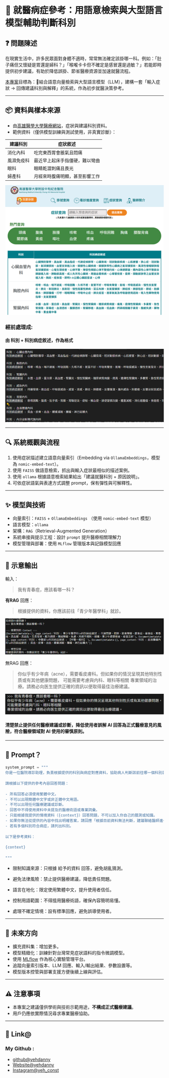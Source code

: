 
# 🏥 就醫病症參考：用語意檢索與大型語言模型輔助判斷科別

## ❓ 問題陳述

在現實生活中，許多民眾面對身體不適時，常常無法確定該掛哪一科。例如：「肚子痛但又懷疑是胃還是婦科？」「喉嚨卡卡但不確定是感冒還是過敏？」若能即時提供初步建議，有助於降低誤掛、節省醫療資源並加速就醫流程。

[本專案](https://rag-9qj83ad.gamma.site/)目標為：🧠結合語意向量檢索與大型語言模型（LLM），建構一套「輸入症狀 → 回傳建議科別與解釋」的系統，作為初步就醫決策參考。

---

## 📦 資料與樣本來源

- 由[高雄醫學大學醫療網站](https://www.kmuh.org.tw/Web/WebRegistration/Symptom/Index?lang=tw)，症狀與建議科別資料。
- 範例資料（僅供模型訓練與測試使用，非真實診斷）：

|建議科別 | 症狀敘述                              |
|----------|--------------------------------------|
|消化內科 | 吃完東西胃會脹氣且悶痛               | 
|風濕免疫科   | 最近早上起床手指僵硬，難以彎曲         |
|眼科     | 眼睛乾澀刺痛且畏光                   |
|婦產科| 月經來時腹痛明顯，甚至影響工作            |

![source_img](img/source_img.png)

### 經前處理成:

#### 由 科別 + 科別病症敘述，作為格式

![output_img](img/output.png)

---

## 🔍 系統概觀與流程

1. 使用症狀描述建立語意向量索引（Embedding via `OllamaEmbeddings`，模型為 `nomic-embed-text`）。
2. 使用 `FAISS` 做語意檢索，抓出與輸入症狀最相似的描述案例。
3. 使用 `ollama` 根據語意檢索結果給出「建議就醫科別 + 原因說明」。
4. 可依症狀語氣與表達方式調整 prompt，保有彈性與可解釋性。

---

## ✨ 模型與技術

- 向量索引：`FAISS` + `OllamaEmbeddings` （使用 `nomic-embed-text` 模型）
- 語言模型：`ollama`
- 架構：`RAG`（Retrieval-Augmented Generation）
- 系統串接與提示工程：設計 `prompt` 提升醫療相關理解力
- 模型管理與部署：使用 `MLflow` 管理版本與記錄模型回應

---

## 🧠 示意輸出

輸入：
> 我有青春痘，應該看哪一科？

__有RAG__ 回應：
> 根據提供的資料，你應該前往「青少年醫學科」就診。

![w_RAG](img/w_RAG.png)

無RAG 回應：
> 你似乎有少年病（acne），需要看皮膚科。但如果你的情況呈現其他特別性质或有其他健康問題， 可能需要考慮與内科、眼科等相關 專業領域的治療。請務必向医生提供正確的資訊以便取得最佳治療建議。

![wo_RAG](img/wo_RAG.png)


#### 清楚禁止提供任何醫療建議或診斷，降低使用者誤解 AI 回答為正式醫療意見的風險，符合醫療領域對 AI 使用的審慎原則。
---

## 🧰 Prompt？


```python
system_prompt = """
你是一位醫院導診助理，負責根據提供的科別與病症對應資料，協助病人判斷該前往哪一個科別就診。

請根據以下提供的參考內容回答問題：

- 所有回答必須使用繁體中文。
- 不可以出現簡體中文字或非正體中文用語。
- 不可以出現任何醫療建議或診斷。
- 回答中不得使用資料中未提及的醫療術語或專業詞彙。
- 只能根據我提供的情境資料（{context}）回答問題，不可以加入你自己的臆測或知識。
- 如果你無法從提供的內容中找出明確答案，請回應「根據目前資料無法判斷，建議聯絡醫師進一步諮詢。」
- 若有多個科別符合病症，請列出科別。

以下是參考資料：

{context}

"""
```

- 限制知識來源：只根據 給予的資料 回答，避免胡亂猜測。

- 避免法律風險：禁止提供醫療建議，降低責任問題。

- 語言在地化：限定使用繁體中文，提升使用者信任。

- 控制用語範圍：不得擅用醫療術語，確保內容簡明易懂。

- 處理不確定情境：設有標準回應，避免誤導使用者。


---

## 📌 未來方向

- 擴充資料集：增加更多。
- 模型精緻化：訓練針對台灣常見症狀語料的指令微調模型。
- 使用 [MLflow](https://mlflow.org/) 作為核心實驗管理平台。
- 追蹤向量索引版本、LLM 回應、輸入/輸出結果、參數設置等。
- 模型版本控管與部署支援方便後續上線與評估。

---

## ⚠️ 注意事項

- 本專案之建議僅供學術與技術示範用途，**不構成正式醫療建議**。
- 用戶仍應依實際情況尋求專業醫療協助。

---

## 🙌 Link@
### My Github : 
- [github@yehdanny](https://github.com/yehdanny)
- [Website@yehdanny](https://yehdanny.github.io/mypage/html/index.html)
- [Instagram@yeh_const](https://www.instagram.com/yeh_const?igsh=MTVlNTl2eGVkeWI2MA%3D%3D&utm_source=qr)